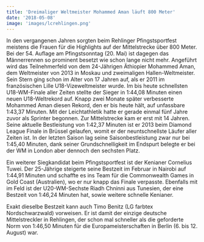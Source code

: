 ```yaml
---
title: 'Dreimaliger Weltmeister Mohammed Aman läuft 800 Meter'
date: '2018-05-08'
image: 'images/lcrehlingen.png'
---
```

In den vergangenen Jahren sorgten beim Rehlinger Pfingstsportfest meistens die Frauen für die Highlights auf der Mittelstrecke über 800 Meter. Bei der 54. Auflage am Pfingstsonntag (20. Mai) ist dagegen das Männerrennen so prominent besetzt wie schon lange nicht mehr. Angeführt wird das Teilnehmerfeld von dem 24-Jährigen Äthiopier Mohammed Aman, dem Weltmeister von 2013 in Moskau und zweimaligen Hallen-Weltmeister. Sein Stern ging schon im Alter von 17 Jahren auf, als er 2011 im französischen Lille U18-Vizeweltmeister wurde. Im bis heute schnellsten U18-WM-Finale aller Zeiten stellte der Sieger in 1:44,08 Minuten einen neuen U18-Weltrekord auf. Knapp zwei Monate später verbesserte Mohammed Aman diesen Rekord, den er bis heute hält, auf unfassbare 1:43,37 Minuten. Mit der Leichtathletik hatte er gerade einmal fünf Jahre zuvor als Sprinter begonnen. Zur Mittelstrecke kam er erst mit 14 Jahren. Seine aktuelle Bestleistung von 1:42,37 Minuten ist er 2013 beim Diamond League Finale in Brüssel gelaufen, womit er der neuntschnellste Läufer aller Zeiten ist. In der letzten Saison lag seine Saisonbestleistung zwar nur bei 1:45,40 Minuten, dank seiner Grundschnelligkeit im Endspurt belegte er bei der WM in London aber dennoch den sechsten Platz.

Ein weiterer Siegkandidat beim Pfingstsportfest ist der Kenianer Cornelius Tuwei. Der 25-Jährige steigerte seine Bestzeit im Februar in Nairobi auf 1:44,91 Minuten und schaffte es ins Team für die Commonwealth Games in Gold Coast (Australien), wo er nur knapp das Finale verpasste. Ebenfalls mit im Feld ist der U20-WM-Sechste Riadh Chninni aus Tunesien, der eine Bestzeit von 1:46,24 Minuten hat, sowie weitere schnelle Kenianer.

Exakt dieselbe Bestzeit kann auch Timo Benitz (LG farbtex Nordschwarzwald) vorweisen. Er ist damit der einzige deutsche Mittelstreckler in Rehlingen, der schon mal schneller als die geforderte Norm von 1:46,50 Minuten für die Europameisterschaften in Berlin (6. bis 12. August) war.